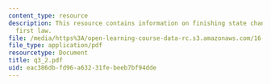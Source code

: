 ```yaml
---
content_type: resource
description: This resource contains information on finishing state changes, starting
  first law.
file: /media/https%3A/open-learning-course-data-rc.s3.amazonaws.com/16-01-unified-engineering-i-ii-iii-iv-fall-2005-spring-2006/eac386dbfd96a63231febeeb7bf94dde_q3_2.pdf
file_type: application/pdf
resourcetype: Document
title: q3_2.pdf
uid: eac386db-fd96-a632-31fe-beeb7bf94dde
---
```


